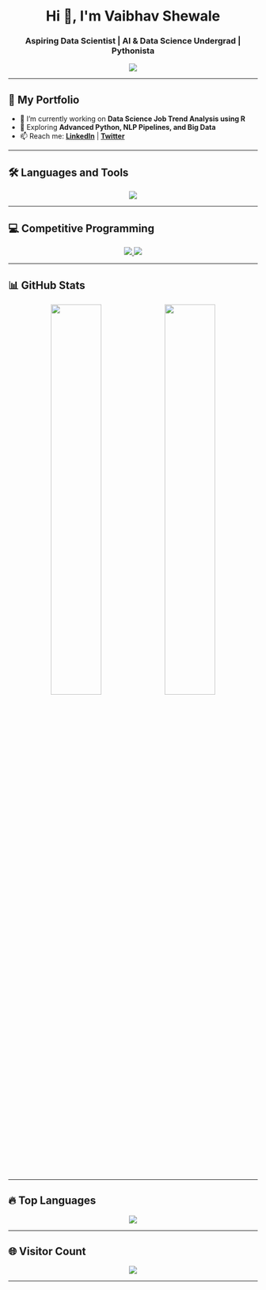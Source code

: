 <h1 align="center">Hi 👋, I'm Vaibhav Shewale</h1>
<h3 align="center">Aspiring Data Scientist | AI & Data Science Undergrad | Pythonista</h3>

<p align="center">
  <img src="https://readme-typing-svg.herokuapp.com/?lines=Passionate+about+AI+%26+DS;Lifelong+Learner;Open+Source+Contributor;HackerRank+Python+Champion&center=true&width=500&height=50">
</p>

---

## 🚀 My Portfolio

- 🔭 I’m currently working on **Data Science Job Trend Analysis using R**
- 🌱 Exploring **Advanced Python, NLP Pipelines, and Big Data**
- 📫 Reach me: **[LinkedIn](https://linkedin.com/in/vaibhavshewale)** | **[Twitter](https://twitter.com/vaibhav_ai_ds)**

---

## 🛠️ Languages and Tools

<p align="center">
  <img src="https://skillicons.dev/icons?i=python,r,java,html,css,bootstrap,vscode,git,github,linux,postgresql" />
</p>

---

## 💻 Competitive Programming

<p align="center">
  <a href="https://www.hackerrank.com/vaibhavshewale">
    <img src="https://img.shields.io/badge/HackerRank-2%20⭐-green?style=for-the-badge&logo=hackerrank" />
  </a>
  <a href="https://leetcode.com/yourusername">
    <img src="https://img.shields.io/badge/LeetCode-Active-orange?style=for-the-badge&logo=leetcode" />
  </a>
</p>

---

## 📊 GitHub Stats

<p align="center">
  <img src="https://github-readme-stats.vercel.app/api?username=VaibhavShewale&show_icons=true&theme=radical" width="45%" />
  <img src="https://github-readme-streak-stats.herokuapp.com/?user=VaibhavShewale&theme=radical" width="45%" />
</p>

---

## 🔥 Top Languages

<p align="center">
  <img src="https://github-readme-stats.vercel.app/api/top-langs/?username=VaibhavShewale&layout=compact&theme=tokyonight" />
</p>

---

## 🌐 Visitor Count

<p align="center">
  <img src="https://komarev.com/ghpvc/?username=VaibhavShewale&style=for-the-badge" />
</p>

---
